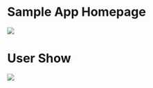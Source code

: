 # Sample App Homepage 
<img src="http://www.basicgrowth.com/wp-content/uploads/2016/07/sample-app.png">

# User Show
<img src="http://www.basicgrowth.com/wp-content/uploads/2016/08/user-single.png">
